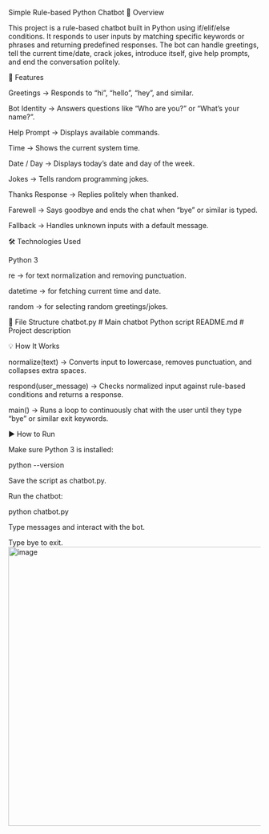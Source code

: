 Simple Rule-based Python Chatbot
📌 Overview

This project is a rule-based chatbot built in Python using if/elif/else conditions.
It responds to user inputs by matching specific keywords or phrases and returning predefined responses.
The bot can handle greetings, tell the current time/date, crack jokes, introduce itself, give help prompts, and end the conversation politely.

🚀 Features

Greetings → Responds to “hi”, “hello”, “hey”, and similar.

Bot Identity → Answers questions like “Who are you?” or “What’s your name?”.

Help Prompt → Displays available commands.

Time → Shows the current system time.

Date / Day → Displays today’s date and day of the week.

Jokes → Tells random programming jokes.

Thanks Response → Replies politely when thanked.

Farewell → Says goodbye and ends the chat when “bye” or similar is typed.

Fallback → Handles unknown inputs with a default message.

🛠 Technologies Used

Python 3

re → for text normalization and removing punctuation.

datetime → for fetching current time and date.

random → for selecting random greetings/jokes.

📂 File Structure
chatbot.py   # Main chatbot Python script
README.md    # Project description

💡 How It Works

normalize(text) → Converts input to lowercase, removes punctuation, and collapses extra spaces.

respond(user_message) → Checks normalized input against rule-based conditions and returns a response.

main() → Runs a loop to continuously chat with the user until they type “bye” or similar exit keywords.

▶️ How to Run

Make sure Python 3 is installed:

python --version


Save the script as chatbot.py.

Run the chatbot:

python chatbot.py


Type messages and interact with the bot.

Type bye to exit.
<img width="1234" height="558" alt="image" src="https://github.com/user-attachments/assets/1d467def-2231-4ee3-ad0c-f16b8d311e0f" />
